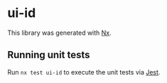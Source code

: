 # ui-id

This library was generated with [Nx](https://nx.dev).

## Running unit tests

Run `nx test ui-id` to execute the unit tests via [Jest](https://jestjs.io).
